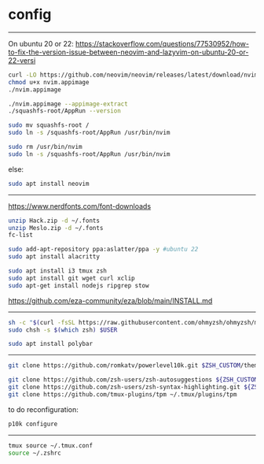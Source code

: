 # config

****

On ubuntu 20 or 22: https://stackoverflow.com/questions/77530952/how-to-fix-the-version-issue-between-neovim-and-lazyvim-on-ubuntu-20-or-22-versi
```bash
curl -LO https://github.com/neovim/neovim/releases/latest/download/nvim.appimage
chmod u+x nvim.appimage
./nvim.appimage

./nvim.appimage --appimage-extract
./squashfs-root/AppRun --version

sudo mv squashfs-root /
sudo ln -s /squashfs-root/AppRun /usr/bin/nvim

sudo rm /usr/bin/nvim
sudo ln -s /squashfs-root/AppRun /usr/bin/nvim

```
else:

```bash
sudo apt install neovim
```
---

https://www.nerdfonts.com/font-downloads
```bash
unzip Hack.zip -d ~/.fonts
unzip Meslo.zip -d ~/.fonts
fc-list
```

```bash
sudo add-apt-repository ppa:aslatter/ppa -y #ubuntu 22
sudo apt install alacritty

sudo apt install i3 tmux zsh
sudo apt install git wget curl xclip
sudo apt-get install nodejs ripgrep stow
```

https://github.com/eza-community/eza/blob/main/INSTALL.md

---

```bash
sh -c "$(curl -fsSL https://raw.githubusercontent.com/ohmyzsh/ohmyzsh/master/tools/install.sh)" #oh my zsh
sudo chsh -s $(which zsh) $USER

sudo apt install polybar
```

---

```bash
git clone https://github.com/romkatv/powerlevel10k.git $ZSH_CUSTOM/themes/powerlevel10k
```

```bash
git clone https://github.com/zsh-users/zsh-autosuggestions ${ZSH_CUSTOM:-~/.oh-my-zsh/custom}/plugins/zsh-autosuggestions
git clone https://github.com/zsh-users/zsh-syntax-highlighting.git ${ZSH_CUSTOM:-~/.oh-my-zsh/custom}/plugins/zsh-syntax-highlighting
git clone https://github.com/tmux-plugins/tpm ~/.tmux/plugins/tpm
```

to do reconfiguration:

```bash
p10k configure
```
---

```bash
tmux source ~/.tmux.conf
source ~/.zshrc
```

